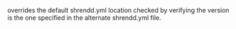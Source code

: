 overrides the default shrendd.yml location
checked by verifying the version is the one specified in the alternate shrendd.yml file.